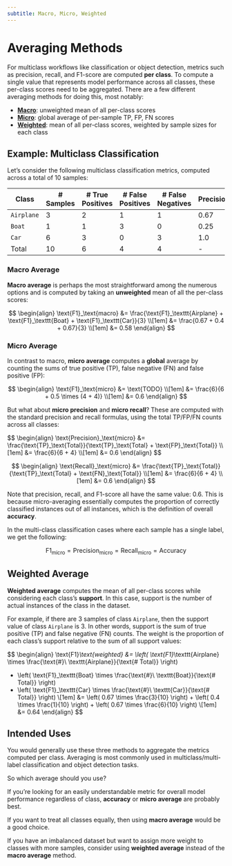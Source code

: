 ```yaml
---
subtitle: Macro, Micro, Weighted
---
```


# Averaging Methods

For multiclass workflows like classification or object detection, metrics such as precision, recall, and F1-score are
computed **per class**. To compute a single value that represents model performance across all classes, these per-class
scores need to be aggregated. There are a few different averaging methods for doing this, most notably:

- [**Macro**](#macro-average): unweighted mean of all per-class scores
- [**Micro**](#micro-average): global average of per-sample TP, FP, FN scores
- [**Weighted**](#weighted-average): mean of all per-class scores, weighted by sample sizes for each class

## Example: Multiclass Classification

Let’s consider the following multiclass classification metrics, computed across a total of 10 samples:

| Class | # Samples | # True Positives  | # False Positives | # False Negatives | Precision | Recall | F1-score |
| --- | --- | --- | --- | --- | --- | --- | --- |
| `Airplane` | 3 | 2 | 1 | 1 | 0.67 | 0.67 | 0.67 |
| `Boat` | 1 | 1 | 3 | 0 | 0.25 | 1.0 | 0.4 |
| `Car` | 6 | 3 | 0 | 3 | 1.0 | 0.5 | 0.67 |
| Total | 10 | 6 | 4 | 4 | - | - | - |


### Macro Average

**Macro average** is perhaps the most straightforward among the numerous options and is computed by taking an
**unweighted** mean of all the per-class scores:

$$
\begin{align}
\text{F1}_\text{macro} &= \frac{\text{F1}_\texttt{Airplane} + \text{F1}_\texttt{Boat} + \text{F1}_\texttt{Car}}{3} \\[1em]
&= \frac{0.67 + 0.4 + 0.67}{3} \\[1em]
&= 0.58
\end{align}
$$

### Micro Average

In contrast to macro, **micro average** computes a **global** average by counting the sums of true positive (TP), false
negative (FN) and false positive (FP):

$$
\begin{align}
\text{F1}_\text{micro} &= \text{TODO} \\[1em]
&= \frac{6}{6 + 0.5 \times (4 + 4)} \\[1em]
&= 0.6
\end{align}
$$

But what about **micro precision** and **micro recall**? These are computed with the standard precision and recall
formulas, using the total TP/FP/FN counts across all classes:

<div class="grid" markdown>
$$
\begin{align}
\text{Precision}_\text{micro} &= \frac{\text{TP}_\text{Total}}{\text{TP}_\text{Total} + \text{FP}_\text{Total}} \\[1em]
&= \frac{6}{6 + 4} \\[1em]
&= 0.6
\end{align}
$$

$$
\begin{align}
\text{Recall}_\text{micro} &= \frac{\text{TP}_\text{Total}}{\text{TP}_\text{Total} + \text{FN}_\text{Total}} \\[1em]
&= \frac{6}{6 + 4} \\[1em]
&= 0.6
\end{align}
$$
</div>

Note that precision, recall, and F1-score all have the same value: $0.6$. This is because micro-averaging essentially
computes the proportion of correctly classified instances out of all instances, which is the definition of overall
**accuracy**.

In the multi-class classification cases where each sample has a single label, we get the following:

$$
\text{F1}_\text{micro} = \text{Precision}_\text{micro} = \text{Recall}_\text{micro} = \text{Accuracy}
$$

## Weighted Average

**Weighted average** computes the mean of all per-class scores while considering each class’s **support**. In this case,
support is the number of actual instances of the class in the dataset.

For example, if there are 3 samples of class `Airplane`, then the support value of class `Airplane` is 3. In other
words, support is the sum of true positive (TP) and false negative (FN) counts. The weight is the proportion of each
class’s support relative to the sum of all support values:

$$
\begin{align}
\text{F1}_\text{weighted} &= \left( \text{F1}_\texttt{Airplane} \times \frac{\text{#}\ \texttt{Airplane}}{\text{# Total}} \right)
+ \left( \text{F1}_\texttt{Boat} \times \frac{\text{#}\ \texttt{Boat}}{\text{# Total}} \right)
+ \left( \text{F1}_\texttt{Car} \times \frac{\text{#}\ \texttt{Car}}{\text{# Total}} \right) \\[1em]
&= \left( 0.67 \times \frac{3}{10} \right) + \left( 0.4 \times \frac{1}{10} \right) + \left( 0.67 \times \frac{6}{10} \right) \\[1em]
&= 0.64
\end{align}
$$



## Intended Uses

You would generally use these three methods to aggregate the metrics computed per class. Averaging is most commonly used
in multiclass/multi-label classification and object detection tasks.

So which average should you use?

If you’re looking for an easily understandable metric for overall model performance regardless of class, **accuracy** or
**micro average** are probably best.

If you want to treat all classes equally, then using **macro average** would be a good choice.

If you have an imbalanced dataset but want to assign more weight to classes with more samples, consider using
**weighted average** instead of the **macro average** method.
